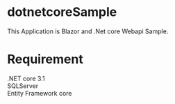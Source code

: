 # dotnetcoreSample
This Application is Blazor and .Net core Webapi Sample.

# Requirement
.NET core 3.1  
SQLServer  
Entity Framework core  
